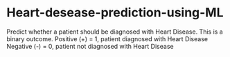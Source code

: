 # Heart-desease-prediction-using-ML
Predict whether a patient should be diagnosed with Heart Disease. This is a binary outcome. Positive (+) = 1, patient diagnosed with Heart Disease Negative (-) = 0, patient not diagnosed with Heart Disease
